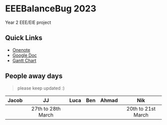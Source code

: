 # EEEBalanceBug 2023
Year 2 EEE/EIE project

## Quick Links
- [Onenote](https://imperiallondon-my.sharepoint.com/:o:/r/personal/jjl221_ic_ac_uk/Documents/Year%202/Engineering%20Project/Yr%202%20Project?d=w9ccd0af0dc6e4be9b2675be7d46dc3fd&csf=1&web=1&e=oAOhcg)
- [Google Doc](https://docs.google.com/document/d/1ZORAzx5ClWhleDJQ3LpGB9u5QRYEvcmVeUC7WK4pWFc/edit?usp=sharing)
- [Gantt Chart](https://imperiallondon-my.sharepoint.com/:x:/g/personal/jjl221_ic_ac_uk/EV2vmC09kUBPtqds1BDYE6UBRndgxDqH8xsQIs61bqPvZA?e=Z9P5S6)

## People away days
> please keep updated :)

| Jacob | JJ | Luca | Ben | Ahmad | Nik |
|:--------:|:---------:|:--------:|:---------:|:---------:|:---------:|
| | 27th to 28th March | | | | 20th to 21st March |




